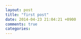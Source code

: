 ```yaml
---
layout: post
title: "first post"
date: 2014-04-23 21:04:21 +0900
comments: true
categories: 
---
```

